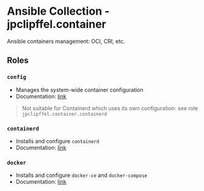 # Ansible Collection - jpclipffel.container

Ansible containers management: OCI, CRI, etc.

## Roles

### `config`

* Manages the system-wide container configuration
* Documentation: [link](roles/config/README.md)

> Not suitable for Containerd which uses its own configuration: see role `jpclipffel.container.containerd`

### `containerd`

* Installs and configure `containerd`
* Documentation: [link](roles/containerd/README.md)

### `docker`

* Installs and configure `docker-ce` and `docker-compose`
* Documentation: [link](roles/docker/README.md)
